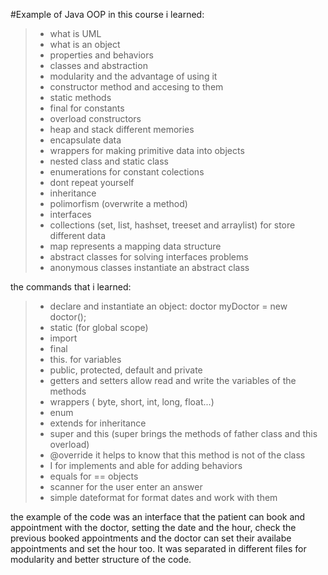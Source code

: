 #Example of Java OOP 
in this course i learned:
>- what is UML 
>- what is an object
>- properties and behaviors
>- classes and abstraction
>- modularity and the advantage of using it
>- constructor method and accesing to them
>- static methods
>- final for constants
>- overload constructors
>- heap and stack different memories 
>- encapsulate data
>- wrappers for making primitive data into objects
>- nested class and static class
>- enumerations for constant colections
>- dont repeat yourself
>- inheritance
>- polimorfism (overwrite a method)
>- interfaces
>- collections (set, list, hashset, treeset and arraylist) for store different data
>- map represents a mapping data structure
>- abstract classes for solving interfaces problems
>- anonymous classes instantiate an abstract class

the commands that i learned:
>- declare and instantiate an object: doctor myDoctor = new doctor();
>- static (for global scope)
>- import
>- final
>- this. for variables
>- public, protected, default and private 
>- getters and setters allow read and write the variables of the methods
>- wrappers ( byte, short, int, long, float...)
>- enum 
>- extends for inheritance
>- super and this (super brings the methods of father class and this overload)
>- @override it helps to know that this method is not of the class
>- I for implements and able for adding behaviors
>- equals for == objects
>- scanner for the user enter an answer
>- simple dateformat for format dates and work with them

the example of the code was an interface that the patient can book and appointment with the doctor, setting the date and the hour, check the previous booked appointments and
the doctor can set their availabe appointments and set the hour too. It was separated in different files for modularity and better structure of the code.
